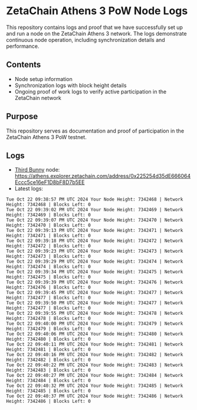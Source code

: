# ZetaChain Athens 3 PoW Node Logs
This repository contains logs and proof that we have successfully set up and run a node on the ZetaChain Athens 3 network. The logs demonstrate continuous node operation, including synchronization details and performance.

## Contents
- Node setup information
- Synchronization logs with block height details
- Ongoing proof of work logs to verify active participation in the ZetaChain network

## Purpose
This repository serves as documentation and proof of participation in the ZetaChain Athens 3 PoW testnet.

## Logs

- [Third Bunny](https://thirdbunny.xyz/) node: https://athens.explorer.zetachain.com/address/0x225254d35dE666064Eccc5ce16eF1D8bF8D7b5EE
- Latest logs:
```
Tue Oct 22 09:38:57 PM UTC 2024 Your Node Height: 7342468 | Network Height: 7342468 | Blocks Left: 0
Tue Oct 22 09:39:02 PM UTC 2024 Your Node Height: 7342469 | Network Height: 7342469 | Blocks Left: 0
Tue Oct 22 09:39:07 PM UTC 2024 Your Node Height: 7342470 | Network Height: 7342470 | Blocks Left: 0
Tue Oct 22 09:39:13 PM UTC 2024 Your Node Height: 7342471 | Network Height: 7342471 | Blocks Left: 0
Tue Oct 22 09:39:18 PM UTC 2024 Your Node Height: 7342472 | Network Height: 7342472 | Blocks Left: 0
Tue Oct 22 09:39:23 PM UTC 2024 Your Node Height: 7342473 | Network Height: 7342473 | Blocks Left: 0
Tue Oct 22 09:39:29 PM UTC 2024 Your Node Height: 7342474 | Network Height: 7342474 | Blocks Left: 0
Tue Oct 22 09:39:34 PM UTC 2024 Your Node Height: 7342475 | Network Height: 7342475 | Blocks Left: 0
Tue Oct 22 09:39:39 PM UTC 2024 Your Node Height: 7342476 | Network Height: 7342476 | Blocks Left: 0
Tue Oct 22 09:39:45 PM UTC 2024 Your Node Height: 7342477 | Network Height: 7342477 | Blocks Left: 0
Tue Oct 22 09:39:50 PM UTC 2024 Your Node Height: 7342477 | Network Height: 7342477 | Blocks Left: 0
Tue Oct 22 09:39:55 PM UTC 2024 Your Node Height: 7342478 | Network Height: 7342478 | Blocks Left: 0
Tue Oct 22 09:40:00 PM UTC 2024 Your Node Height: 7342479 | Network Height: 7342479 | Blocks Left: 0
Tue Oct 22 09:40:06 PM UTC 2024 Your Node Height: 7342480 | Network Height: 7342480 | Blocks Left: 0
Tue Oct 22 09:40:11 PM UTC 2024 Your Node Height: 7342481 | Network Height: 7342481 | Blocks Left: 0
Tue Oct 22 09:40:16 PM UTC 2024 Your Node Height: 7342482 | Network Height: 7342482 | Blocks Left: 0
Tue Oct 22 09:40:22 PM UTC 2024 Your Node Height: 7342483 | Network Height: 7342483 | Blocks Left: 0
Tue Oct 22 09:40:27 PM UTC 2024 Your Node Height: 7342484 | Network Height: 7342484 | Blocks Left: 0
Tue Oct 22 09:40:32 PM UTC 2024 Your Node Height: 7342485 | Network Height: 7342485 | Blocks Left: 0
Tue Oct 22 09:40:37 PM UTC 2024 Your Node Height: 7342486 | Network Height: 7342486 | Blocks Left: 0
```
